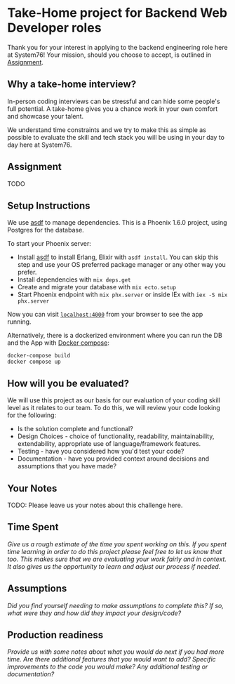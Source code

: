 # Take-Home project for Backend Web Developer roles

Thank you for your interest in applying to the backend engineering role here at System76! Your mission, should you choose to accept, is outlined in  [Assignment](#assignment).

## Why a take-home interview?

In-person coding interviews can be stressful and can hide some people's full potential. A take-home gives you a chance work in your own comfort and showcase your talent.

We understand time constraints and we try to make this as simple as possible to evaluate the skill and tech stack you will be using in your day to day here at System76.

## Assignment

TODO

## Setup Instructions

We use [asdf](https://asdf-vm.com/) to manage dependencies. This is a Phoenix 1.6.0 project, using Postgres for the database.

To start your Phoenix server:

- Install [asdf](https://asdf-vm.com/) to install Erlang, Elixir with `asdf install`. You can skip this step and use your OS preferred package manager or any other way you prefer.
- Install dependencies with `mix deps.get`
- Create and migrate your database with `mix ecto.setup`
- Start Phoenix endpoint with `mix phx.server` or inside IEx with `iex -S mix phx.server`

Now you can visit [`localhost:4000`](http://localhost:4000) from your browser to see the app running.

Alternatively, there is a dockerized environment where you can run the DB and the App with [Docker compose](https://docs.docker.com/compose/):

```shell
docker-compose build
docker compose up
```

## How will you be evaluated?

We will use this project as our basis for our evaluation of your coding skill level as it relates to our team.
To do this, we will review your code looking for the following:

- Is the solution complete and functional?
- Design Choices - choice of functionality, readability, maintainability, extendability, appropriate use of language/framework features.
- Testing - have you considered how you'd test your code?
- Documentation - have you provided context around decisions and assumptions that you have made?

## Your Notes

TODO: Please leave us your notes about this challenge here.

## Time Spent

_Give us a rough estimate of the time you spent working on this. If you spent time learning in order to do this project please feel free to let us know that too. This makes sure that we are evaluating your work fairly and in context. It also gives us the opportunity to learn and adjust our process if needed._

## Assumptions

_Did you find yourself needing to make assumptions to complete this? If so, what were they and how did they impact your design/code?_

## Production readiness

_Provide us with some notes about what you would do next if you had more time. Are there additional features that you would want to add? Specific improvements to the code you would make? Any additional testing or documentation?_
